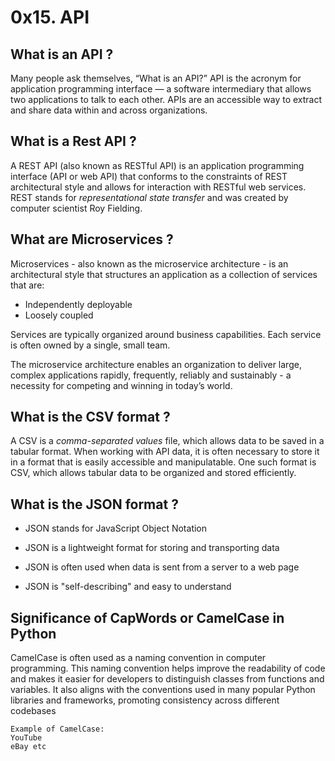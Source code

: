 # 0x15. API

## What is an API ?

Many people ask themselves, “What is an API?” API is the acronym for application programming interface — a software intermediary that allows two applications to talk to each other. APIs are an accessible way to extract and share data within and across organizations.

## What is a Rest API ?

A REST API (also known as RESTful API) is an application programming interface (API or web API) that conforms to the constraints of REST architectural style and allows for interaction with RESTful web services. REST stands for _representational state transfer_ and was created by computer scientist Roy Fielding.

## What are Microservices ?

Microservices - also known as the microservice architecture - is an architectural style that structures an application as a collection of services that are:
- Independently deployable
- Loosely coupled

Services are typically organized around business capabilities. Each service is often owned by a single, small team.

The microservice architecture enables an organization to deliver large, complex applications rapidly, frequently, reliably and sustainably - a necessity for competing and winning in today’s world.

## What is the CSV format ?

A CSV is a _comma-separated values_ file, which allows data to be saved in a tabular format.
When working with API data, it is often necessary to store it in a format that is easily accessible and manipulatable. One such format is CSV, which allows tabular data to be organized and stored efficiently.

## What is the JSON format ?

- JSON stands for JavaScript Object Notation

- JSON is a lightweight format for storing and transporting data

- JSON is often used when data is sent from a server to a web page

- JSON is "self-describing" and easy to understand


## Significance of CapWords or CamelCase in Python
CamelCase is often used as a naming convention in computer programming. This naming convention helps improve the readability of code and makes it easier for developers to distinguish classes from functions and variables. It also aligns with the conventions used in many popular Python libraries and frameworks, promoting consistency across different codebases
```
Example of CamelCase:
YouTube
eBay etc
```
